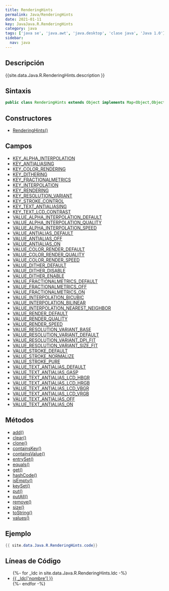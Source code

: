```yaml
---
title: RenderingHints
permalink: Java/RenderingHints
date: 2021-01-11
key: JavaJava.R.RenderingHints
category: java
tags: ['java se', 'java.awt', 'java.desktop', 'clase java', 'Java 1.0']
sidebar: 
  nav: java
---
```


## Descripción
{{site.data.Java.R.RenderingHints.description }}

## Sintaxis
~~~java
public class RenderingHints extends Object implements Map<Object,Object>, Cloneable
~~~

## Constructores
* [RenderingHints()](/Java/RenderingHints/RenderingHints/)

## Campos
* [KEY_ALPHA_INTERPOLATION](/Java/RenderingHints/KEY_ALPHA_INTERPOLATION)
* [KEY_ANTIALIASING](/Java/RenderingHints/KEY_ANTIALIASING)
* [KEY_COLOR_RENDERING](/Java/RenderingHints/KEY_COLOR_RENDERING)
* [KEY_DITHERING](/Java/RenderingHints/KEY_DITHERING)
* [KEY_FRACTIONALMETRICS](/Java/RenderingHints/KEY_FRACTIONALMETRICS)
* [KEY_INTERPOLATION](/Java/RenderingHints/KEY_INTERPOLATION)
* [KEY_RENDERING](/Java/RenderingHints/KEY_RENDERING)
* [KEY_RESOLUTION_VARIANT](/Java/RenderingHints/KEY_RESOLUTION_VARIANT)
* [KEY_STROKE_CONTROL](/Java/RenderingHints/KEY_STROKE_CONTROL)
* [KEY_TEXT_ANTIALIASING](/Java/RenderingHints/KEY_TEXT_ANTIALIASING)
* [KEY_TEXT_LCD_CONTRAST](/Java/RenderingHints/KEY_TEXT_LCD_CONTRAST)
* [VALUE_ALPHA_INTERPOLATION_DEFAULT](/Java/RenderingHints/VALUE_ALPHA_INTERPOLATION_DEFAULT)
* [VALUE_ALPHA_INTERPOLATION_QUALITY](/Java/RenderingHints/VALUE_ALPHA_INTERPOLATION_QUALITY)
* [VALUE_ALPHA_INTERPOLATION_SPEED](/Java/RenderingHints/VALUE_ALPHA_INTERPOLATION_SPEED)
* [VALUE_ANTIALIAS_DEFAULT](/Java/RenderingHints/VALUE_ANTIALIAS_DEFAULT)
* [VALUE_ANTIALIAS_OFF](/Java/RenderingHints/VALUE_ANTIALIAS_OFF)
* [VALUE_ANTIALIAS_ON](/Java/RenderingHints/VALUE_ANTIALIAS_ON)
* [VALUE_COLOR_RENDER_DEFAULT](/Java/RenderingHints/VALUE_COLOR_RENDER_DEFAULT)
* [VALUE_COLOR_RENDER_QUALITY](/Java/RenderingHints/VALUE_COLOR_RENDER_QUALITY)
* [VALUE_COLOR_RENDER_SPEED](/Java/RenderingHints/VALUE_COLOR_RENDER_SPEED)
* [VALUE_DITHER_DEFAULT](/Java/RenderingHints/VALUE_DITHER_DEFAULT)
* [VALUE_DITHER_DISABLE](/Java/RenderingHints/VALUE_DITHER_DISABLE)
* [VALUE_DITHER_ENABLE](/Java/RenderingHints/VALUE_DITHER_ENABLE)
* [VALUE_FRACTIONALMETRICS_DEFAULT](/Java/RenderingHints/VALUE_FRACTIONALMETRICS_DEFAULT)
* [VALUE_FRACTIONALMETRICS_OFF](/Java/RenderingHints/VALUE_FRACTIONALMETRICS_OFF)
* [VALUE_FRACTIONALMETRICS_ON](/Java/RenderingHints/VALUE_FRACTIONALMETRICS_ON)
* [VALUE_INTERPOLATION_BICUBIC](/Java/RenderingHints/VALUE_INTERPOLATION_BICUBIC)
* [VALUE_INTERPOLATION_BILINEAR](/Java/RenderingHints/VALUE_INTERPOLATION_BILINEAR)
* [VALUE_INTERPOLATION_NEAREST_NEIGHBOR](/Java/RenderingHints/VALUE_INTERPOLATION_NEAREST_NEIGHBOR)
* [VALUE_RENDER_DEFAULT](/Java/RenderingHints/VALUE_RENDER_DEFAULT)
* [VALUE_RENDER_QUALITY](/Java/RenderingHints/VALUE_RENDER_QUALITY)
* [VALUE_RENDER_SPEED](/Java/RenderingHints/VALUE_RENDER_SPEED)
* [VALUE_RESOLUTION_VARIANT_BASE](/Java/RenderingHints/VALUE_RESOLUTION_VARIANT_BASE)
* [VALUE_RESOLUTION_VARIANT_DEFAULT](/Java/RenderingHints/VALUE_RESOLUTION_VARIANT_DEFAULT)
* [VALUE_RESOLUTION_VARIANT_DPI_FIT](/Java/RenderingHints/VALUE_RESOLUTION_VARIANT_DPI_FIT)
* [VALUE_RESOLUTION_VARIANT_SIZE_FIT](/Java/RenderingHints/VALUE_RESOLUTION_VARIANT_SIZE_FIT)
* [VALUE_STROKE_DEFAULT](/Java/RenderingHints/VALUE_STROKE_DEFAULT)
* [VALUE_STROKE_NORMALIZE](/Java/RenderingHints/VALUE_STROKE_NORMALIZE)
* [VALUE_STROKE_PURE](/Java/RenderingHints/VALUE_STROKE_PURE)
* [VALUE_TEXT_ANTIALIAS_DEFAULT](/Java/RenderingHints/VALUE_TEXT_ANTIALIAS_DEFAULT)
* [VALUE_TEXT_ANTIALIAS_GASP](/Java/RenderingHints/VALUE_TEXT_ANTIALIAS_GASP)
* [VALUE_TEXT_ANTIALIAS_LCD_HBGR](/Java/RenderingHints/VALUE_TEXT_ANTIALIAS_LCD_HBGR)
* [VALUE_TEXT_ANTIALIAS_LCD_HRGB](/Java/RenderingHints/VALUE_TEXT_ANTIALIAS_LCD_HRGB)
* [VALUE_TEXT_ANTIALIAS_LCD_VBGR](/Java/RenderingHints/VALUE_TEXT_ANTIALIAS_LCD_VBGR)
* [VALUE_TEXT_ANTIALIAS_LCD_VRGB](/Java/RenderingHints/VALUE_TEXT_ANTIALIAS_LCD_VRGB)
* [VALUE_TEXT_ANTIALIAS_OFF](/Java/RenderingHints/VALUE_TEXT_ANTIALIAS_OFF)
* [VALUE_TEXT_ANTIALIAS_ON](/Java/RenderingHints/VALUE_TEXT_ANTIALIAS_ON)

## Métodos
* [add()](/Java/RenderingHints/add)
* [clear()](/Java/RenderingHints/clear)
* [clone()](/Java/RenderingHints/clone)
* [containsKey()](/Java/RenderingHints/containsKey)
* [containsValue()](/Java/RenderingHints/containsValue)
* [entrySet()](/Java/RenderingHints/entrySet)
* [equals()](/Java/RenderingHints/equals)
* [get()](/Java/RenderingHints/get)
* [hashCode()](/Java/RenderingHints/hashCode)
* [isEmpty()](/Java/RenderingHints/isEmpty)
* [keySet()](/Java/RenderingHints/keySet)
* [put()](/Java/RenderingHints/put)
* [putAll()](/Java/RenderingHints/putAll)
* [remove()](/Java/RenderingHints/remove)
* [size()](/Java/RenderingHints/size)
* [toString()](/Java/RenderingHints/toString)
* [values()](/Java/RenderingHints/values)

## Ejemplo
~~~java
{{ site.data.Java.R.RenderingHints.code}}
~~~

## Líneas de Código
<ul>
{%- for _ldc in site.data.Java.R.RenderingHints.ldc -%}
   <li>
       <a href="{{_ldc['url'] }}">{{ _ldc['nombre'] }}</a>
   </li>
{%- endfor -%}
</ul>
